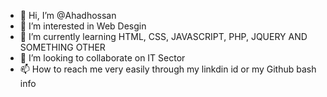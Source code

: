 - 👋 Hi, I’m @Ahadhossan
- 👀 I’m interested in Web Desgin
- 🌱 I’m currently learning HTML, CSS, JAVASCRIPT, PHP, JQUERY AND SOMETHING OTHER
- 💞️ I’m looking to collaborate on IT Sector
- 📫 How to reach me very easily through my linkdin id or my Github bash info

<!---
Ahadhossan/Ahadhossan is a ✨ special ✨ repository because its `README.md` (this file) appears on your GitHub profile.
You can click the Preview link to take a look at your changes.
--->
